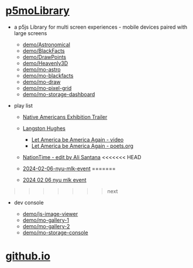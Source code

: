 # [p5moLibrary](https://github.com/molab-itp/p5moLibrary)

- a p5js Library for multi screen experiences - mobile devices paired with large screens

  - [demo/Astronomical](demo/Astronomical?v=135)
  - [demo/BlackFacts](demo/BlackFacts?v=135)
  - [demo/DrawPoints](demo/DrawPoints?v=135)
  - [demo/Heavenly3D](demo/Heavenly3D?v=135)
  - [demo/mo-astro](demo/mo-astro?v=135)
  - [demo/mo-blackfacts](demo/mo-blackfacts?v=135)
  - [demo/mo-draw](demo/mo-draw?v=135)
  - [demo/mo-pixel-grid](demo/mo-pixel-grid?v=135)
  - [demo/mo-storage-dashboard](demo/mo-storage-dashboard?v=135)

- play list

  - [Native Americans Exhibition Trailer](demo/BlackFacts?playlist=hpjNGTYvpxw)

  - [Langston Hughes ](demo/BlackFacts?playlist=XzI3huqpCi4)
    - [Let America be America Again - video](demo/mo-blackfacts?playlist=CFNM8GB_Yp0)
    - [Let America be America Again - poets.org](https://poets.org/poem/let-america-be-america-again)
  - [NationTime - edit by Ali Santana](demo/mo-blackfacts?v=135&playlist=-UtKxghWlvY&title=NationTime%20-%20ELUCID%20-%20BETAMAX)
<<<<<<< HEAD
  - [2024-02-06-nyu-mlk-event](demo/mo-blackfacts?playlist=zbRz5xTaLYI&qrcode=annoucement-01.png&title=2024-02-06-nyu-mlk-event)
=======
  - [2024 02 06 nyu mlk event](demo/mo-blackfacts?playlist=zbRz5xTaLYI&qrcode=annoucement-01.png)
>>>>>>> next

- dev console

  - [demo/js-image-viewer](demo/js-image-viewer?v=135)
  - [demo/mo-gallery-1](demo/mo-gallery-1?v=135)
  - [demo/mo-gallery-2](demo/mo-gallery-2?v=135)
  - [demo/mo-storage-console](demo/mo-storage-console?v=135)

# [github.io](https://molab-itp.github.io/p5moLibrary/src?v=135)

<!--

- retired
  - [demo/mo-astro-host-0](demo/mo-astro-host-0?v=135)
  - [demo/mo-astro-host-1](demo/mo-astro-host-1?v=135)
  - [demo/mo-astro-remote-0](demo/mo-astro-remote-0?v=135)
  - [demo/mo-astro-remote-1](demo/mo-astro-remote-1?v=135)

  - [demo/mo-blackfacts-host](demo/mo-blackfacts-host?v=135)
  - [demo/mo-blackfacts-remote](demo/mo-blackfacts-remote?v=135)

# https://www.youtube.com/watch?v=hpjNGTYvpxw
# The Land Carries Our Ancestors: Contemporary Art by Native Americans Exhibition Trailer

 -->
